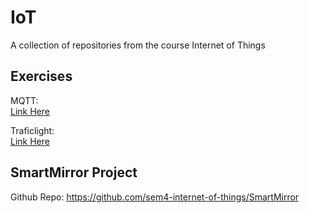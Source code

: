 # IoT
A collection of repositories from the course Internet of Things

## Exercises
MQTT:  
[Link Here]()  

Traficlight:  
[Link Here]()  

## SmartMirror Project
Github Repo: https://github.com/sem4-internet-of-things/SmartMirror  
